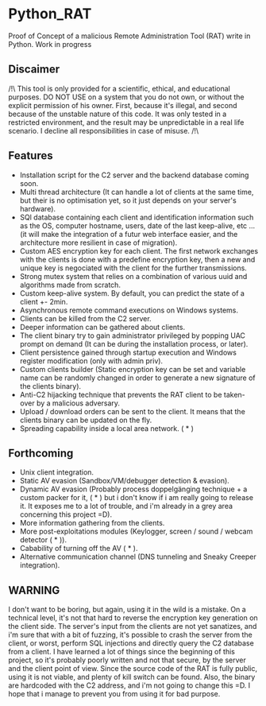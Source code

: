 # Python_RAT
Proof of Concept of a malicious Remote Administration Tool (RAT) write in Python.
Work in progress

## Discaimer

/!\ This tool is only provided for a scientific, ethical, and educational purposes.
DO NOT USE on a system that you do not own, or without the explicit permission of his owner.
First, because it's illegal, and second because of the unstable nature of this code.
It was only tested in a restricted environment, and the result may be unpredictable in a real life scenario.
I decline all responsibilities in case of misuse. /!\


## Features
- Installation script for the C2 server and the backend database coming soon.
- Multi thread architecture (It can handle a lot of clients at the same time, but their is no optimisation yet, so it just depends on your server's hardware).
- SQl database containing each client and identification information such as the OS, computer hostname, users, date of the last keep-alive, etc ... (it will make the integration of a futur web interface easier, and the architecture more resilient in case of migration).
- Custom AES encryption key for each client. The first network exchanges with the clients is done with a predefine encryption key, then a new and unique key is negociated with the client for the further transmissions.
- Strong mutex system that relies on a combination of various uuid and algorithms made from scratch.
- Custom keep-alive system. By default, you can predict the state of a client +- 2min.
- Asynchronous remote command executions on Windows systems.
- Clients can be killed from the C2 server.
- Deeper information can be gathered about clients.
- The client binary try to gain administrator privileged by popping UAC prompt on demand (It can be during the installation process, or later).
- Client persistence gained through startup execution and Windows register modification (only with admin priv).
- Custom clients builder (Static encryption key can be set and variable name can be randomly changed in order to generate a new signature of the clients binary).
- Anti-C2 hijacking technique that prevents the RAT client to be taken-over by a malicious adversary.
- Upload / download orders can be sent to the client. It means that the clients binary can be updated on the fly.
- Spreading capability inside a local area network. ( * )

## Forthcoming
- Unix client integration.
- Static AV evasion (Sandbox/VM/debugger detection & evasion).
- Dynamic AV evasion (Probably process doppelgänging technique + a custom packer for it, ( * ) but i don't know if i am really going to release it. It exposes me to a lot of trouble, and i'm already in a grey area concerning this project =D).
- More information gathering from the clients.
- More post-exploitations modules (Keylogger, screen / sound / webcam detector ( * )).
- Cabability of turning off the AV ( * ).
- Alternative communication channel (DNS tunneling and Sneaky Creeper integration).

## WARNING
I don't want to be boring, but again, using it in the wild is a mistake. On a technical level, it's not that hard to reverse the encryption key generation on the client side. The server's input from the clients are not yet sanatizes, and i'm sure that with a bit of fuzzing, it's possible to crash the server from the client, or worst, perform SQL injections and directly query the C2 database from a client. I have learned a lot of things since the beginning of this project, so it's probably poorly written and not that secure, by the server and the client point of view. Since the source code of the RAT is fully public, using it is not viable, and plenty of kill switch can be found. Also, the binary are hardcoded with the C2 address, and i'm not going to change this =D. I hope that i manage to prevent you from using it for bad purpose.
